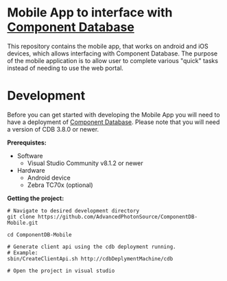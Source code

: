 # Mobile App to interface with [Component Database](https://github.com/AdvancedPhotonSource/ComponentDB)
This repository contains the mobile app, that works on android and iOS devices, which allows interfacing with Component Database. 
The purpose of the mobile application is to allow user to complete various "quick" tasks instead of needing to use the web portal. 
# Development
Before you can get started with developing the Mobile App you will need to have a deployment of [Component Database](https://github.com/AdvancedPhotonSource/ComponentDB). Please note that you will need a version of CDB 3.8.0 or newer. 

**Prerequistes:**
- Software
  - Visual Studio Community v8.1.2 or newer
- Hardware
  - Android device
  - Zebra TC70x (optional)
  
**Getting the project:**
```
# Navigate to desired development directory
git clone https://github.com/AdvancedPhotonSource/ComponentDB-Mobile.git

cd ComponentDB-Mobile

# Generate client api using the cdb deployment running.
# Example:
sbin/CreateClientApi.sh http://cdbDeplymentMachine/cdb

# Open the project in visual studio
```
